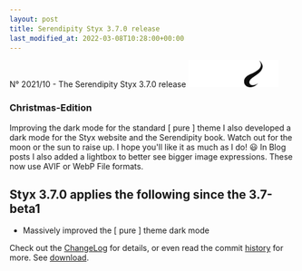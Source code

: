 ```yaml
---
layout: post
title: Serendipity Styx 3.7.0 release
last_modified_at: 2022-03-08T10:28:00+00:00
---
```


N° 2021/10 - The Serendipity Styx 3.7.0 release <img class="php8" src="/i/b/logo_php8_1.svg" alt="php8.1" width="160" height="48">

### Christmas-Edition

Improving the dark mode for the standard [ pure ] theme I also developed a dark mode for the Styx website and the Serendipity book. Watch out for the moon or the sun to raise up. I hope you'll like it as much as I do! 😃
In Blog posts I also added a lightbox to better see bigger image expressions. These now use AVIF or WebP File formats.

## Styx 3.7.0 applies the following since the 3.7-beta1

  - Massively improved the [ pure ] theme dark mode

Check out the [ChangeLog](https://github.com/ophian/styx/blob/3.7.0/docs/NEWS) for details, or even read the commit [history](https://github.com/ophian/styx/commits/3.7.0) for more. See [download](https://github.com/ophian/styx/releases/tag/3.7.0).
